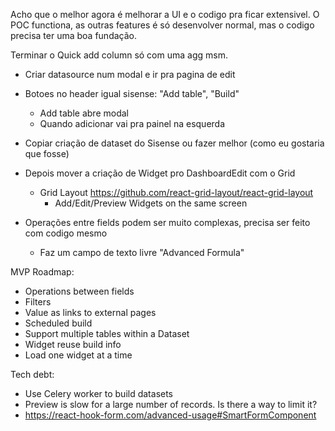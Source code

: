 Acho que o melhor agora é melhorar a UI e o codigo pra ficar extensivel.
O POC functiona, as outras features é só desenvolver normal, mas o codigo precisa ter uma boa fundação.

Terminar o Quick add column só com uma agg msm.

- Criar datasource num modal e ir pra pagina de edit
- Botoes no header igual sisense: "Add table", "Build"

  - Add table abre modal
  - Quando adicionar vai pra painel na esquerda

- Copiar criação de dataset do Sisense ou fazer melhor (como eu gostaria que fosse)
- Depois mover a criação de Widget pro DashboardEdit com o Grid
  - Grid Layout https://github.com/react-grid-layout/react-grid-layout
    - Add/Edit/Preview Widgets on the same screen
- Operações entre fields podem ser muito complexas, precisa ser feito com codigo mesmo
  - Faz um campo de texto livre "Advanced Formula"

MVP Roadmap:

- Operations between fields
- Filters
- Value as links to external pages
- Scheduled build
- Support multiple tables within a Dataset
- Widget reuse build info
- Load one widget at a time

Tech debt:

- Use Celery worker to build datasets
- Preview is slow for a large number of records. Is there a way to limit it?
- https://react-hook-form.com/advanced-usage#SmartFormComponent
